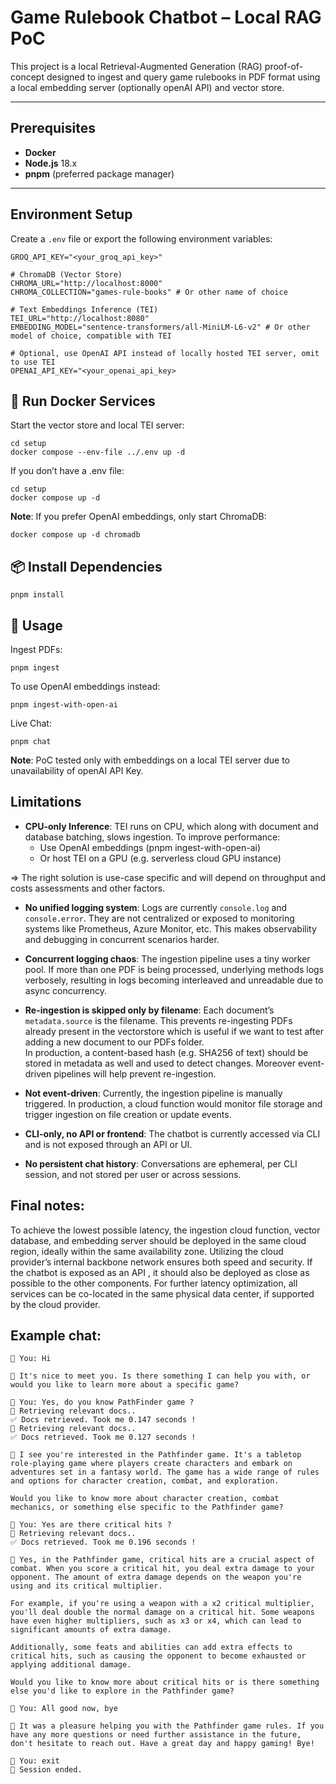 # Game Rulebook Chatbot – Local RAG PoC

This project is a local Retrieval-Augmented Generation (RAG) proof-of-concept
designed to ingest and query game rulebooks in PDF format using a local
embedding server (optionally openAI API) and vector store.

---

## Prerequisites

- **Docker**
- **Node.js** 18.x
- **pnpm** (preferred package manager)

---

## Environment Setup

Create a `.env` file or export the following environment variables:

```env
GROQ_API_KEY="<your_groq_api_key>"

# ChromaDB (Vector Store)
CHROMA_URL="http://localhost:8000"
CHROMA_COLLECTION="games-rule-books" # Or other name of choice

# Text Embeddings Inference (TEI)
TEI_URL="http://localhost:8080"
EMBEDDING_MODEL="sentence-transformers/all-MiniLM-L6-v2" # Or other model of choice, compatible with TEI

# Optional, use OpenAI API instead of locally hosted TEI server, omit to use TEI
OPENAI_API_KEY="<your_openai_api_key>
```

## 🐳 Run Docker Services

Start the vector store and local TEI server:

```
cd setup
docker compose --env-file ../.env up -d
```
If you don’t have a .env file:
```
cd setup
docker compose up -d
```

**Note**: If you prefer OpenAI embeddings, only start ChromaDB:
```
docker compose up -d chromadb
```

## 📦 Install Dependencies
```
pnpm install
```

## 🤖 Usage

Ingest PDFs:
```
pnpm ingest
```

To use OpenAI embeddings instead:
```
pnpm ingest-with-open-ai
```

Live Chat:
```
pnpm chat
```

**Note**: PoC tested only with embeddings on a local TEI server due 
to unavailability of openAI API Key.

## Limitations
- **CPU-only Inference**: TEI runs on CPU, which along with document and
database batching, slows ingestion. To improve performance:
  - Use OpenAI embeddings (pnpm ingest-with-open-ai)
  - Or host TEI on a GPU (e.g. serverless cloud GPU instance)

=> The right solution is use-case specific and will depend on throughput and costs assessments and other factors.


- **No unified logging system**: Logs are currently `console.log` and
`console.error`. They are not centralized or exposed to monitoring systems
like Prometheus, Azure Monitor, etc. This makes observability and
debugging in concurrent scenarios harder.


- **Concurrent logging chaos**: The ingestion pipeline uses a tiny worker pool. 
If more than one PDF is being processed, underlying methods logs verbosely, 
resulting in logs becoming interleaved and unreadable due to async concurrency.


- **Re-ingestion is skipped only by filename**: Each document’s `metadata.source`
is the filename. This prevents re-ingesting PDFs already present in the
vectorstore which is useful if we want to test after adding a new document to our PDFs folder.  
In production, a content-based hash (e.g. SHA256 of text)
should be stored in metadata as well and used to detect changes. Moreover event-driven
pipelines will help prevent re-ingestion.


- **Not event-driven**: Currently, the ingestion pipeline is manually triggered.
In production, a cloud function would monitor file storage and trigger
ingestion on file creation or update events.


- **CLI-only, no API or frontend**: The chatbot is currently accessed via CLI
and is not exposed through an API or UI.


- **No persistent chat history**: Conversations are ephemeral, per CLI session,
and not stored per user or across sessions.


## Final notes:
To achieve the lowest possible latency, the ingestion cloud function, vector database, 
and embedding server should be deployed in the same cloud region, ideally within 
the same availability zone. Utilizing the cloud provider’s internal backbone 
network ensures both speed and security. If the chatbot is exposed as an API , 
it should also be deployed as close as possible to the other components. 
For further latency optimization, all services can be co-located in the same 
physical data center, if supported by the cloud provider.

## Example chat:
```
👤 You: Hi

🤖 It's nice to meet you. Is there something I can help you with, or would you like to learn more about a specific game? 

👤 You: Yes, do you know PathFinder game ?
📑 Retrieving relevant docs..
✅ Docs retrieved. Took me 0.147 seconds !
📑 Retrieving relevant docs..
✅ Docs retrieved. Took me 0.127 seconds !

🤖 I see you're interested in the Pathfinder game. It's a tabletop role-playing game where players create characters and embark on adventures set in a fantasy world. The game has a wide range of rules and options for character creation, combat, and exploration. 

Would you like to know more about character creation, combat mechanics, or something else specific to the Pathfinder game? 

👤 You: Yes are there critical hits ?
📑 Retrieving relevant docs..
✅ Docs retrieved. Took me 0.196 seconds !

🤖 Yes, in the Pathfinder game, critical hits are a crucial aspect of combat. When you score a critical hit, you deal extra damage to your opponent. The amount of extra damage depends on the weapon you're using and its critical multiplier. 

For example, if you're using a weapon with a x2 critical multiplier, you'll deal double the normal damage on a critical hit. Some weapons have even higher multipliers, such as x3 or x4, which can lead to significant amounts of extra damage.

Additionally, some feats and abilities can add extra effects to critical hits, such as causing the opponent to become exhausted or applying additional damage. 

Would you like to know more about critical hits or is there something else you'd like to explore in the Pathfinder game? 

👤 You: All good now, bye

🤖 It was a pleasure helping you with the Pathfinder game rules. If you have any more questions or need further assistance in the future, don't hesitate to reach out. Have a great day and happy gaming! Bye! 

👤 You: exit
👋 Session ended.

```